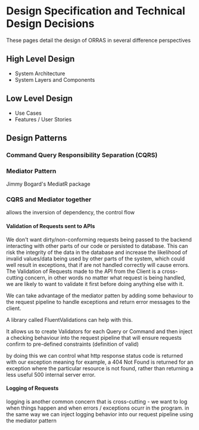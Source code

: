 # Design Specification and Technical Design Decisions
These pages detail the design of ORRAS in several difference perspectives

## High Level Design
  - System Architecture
  - System Layers and Components

## Low Level Design
  - Use Cases
  - Features / User Stories

## Design Patterns

### Command Query Responsibility Separation (CQRS)

### Mediator Pattern
 Jimmy Bogard's MediatR package
 

### CQRS and Mediator together

allows the inversion of dependency, the control flow

#### Validation of Requests sent to APIs

We don't want dirty/non-conforming requests being passed to the backend interacting with other parts of our code or persisted to database. This can risk the integrity of the data in the database and increase the likelihood of invalid values/data being used by other parts of the system, which could well result in exceptions, that if are not handled correctly will cause errors.
The Validation of Requests made to the API from the Client is a cross-cutting concern, in other words no matter what request is being handled, we are likely to want to validate it first before doing anything else with it.

We can take advantage of the mediator patten by adding some behaviour to the request pipeline to handle exceptions and return error messages to the client.

A library called FluentValidations can help with this.

It allows us to create Validators for each Query or Command and then inject a checking behaviour into the request pipeline that will ensure requests confirm to pre-defined constraints (definition of valid)

by doing this we can control what http response status code is returned with our exception meaning for example, a 404 Not Found is returned for an exception where the particular resource is not found, rather than returning a less useful 500 internal server error.

#### Logging of Requests

logging is another common concern that is cross-cutting - we want to log when things happen and when errors / exceptions ocurr in the program. in the same way we can inject logging behavior into our request pipeline using the mediator pattern